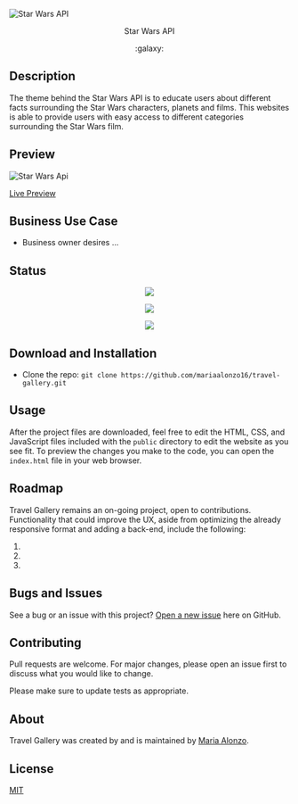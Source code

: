 ![Star Wars API]()

<p align="center"> Star Wars API </p>

<p align="center"> :galaxy: </p>

## Description

The theme behind the Star Wars API is to educate users about different facts surrounding the Star Wars characters, planets and films. This websites is able to provide users with easy access to different categories surrounding the Star Wars film.  

## Preview

![Star Wars Api]()

[Live Preview](https://mariaalonzo16.github.io/star-wars-api/)

## Business Use Case

- Business owner desires ...

## Status

<p align="center"> <img src="https://img.shields.io/tokei/lines/github/mariaalonzo16/travel-gallery" /> </p>

<p align="center"> <img src="https://img.shields.io/github/languages/count/mariaalonzo16/travel-gallery" /> </p>

<p align="center"> <img src="https://img.shields.io/github/repo-size/mariaalonzo16/travel-gallery" /> </p>

## Download and Installation

- Clone the repo: `git clone https://github.com/mariaalonzo16/travel-gallery.git`

## Usage

After the project files are downloaded, feel free to edit the HTML, CSS, and JavaScript files included with the `public` directory to 
edit the website as you see fit. To preview the changes you make to the code, you can open 
the `index.html` file in your web browser.

## Roadmap

Travel Gallery remains an on-going project, open to contributions.  Functionality that could improve the UX, aside from optimizing the already responsive format and adding a back-end, include the following:

1) 
2) 
3) 

## Bugs and Issues

See a bug or an issue with this project? [Open a new issue](https://github.com/mariaalonzo16/travel-gallery/issues) here on GitHub.

## Contributing
Pull requests are welcome. For major changes, please open an issue first to discuss what you would like to change.

Please make sure to update tests as appropriate.

## About

Travel Gallery was created by and is maintained by [Maria Alonzo](https://www.linkedin.com/in/maria-alonzo-177282127/).

## License
[MIT](https://choosealicense.com/licenses/mit/)